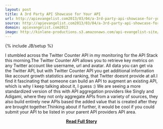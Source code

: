 ```yaml
---
layout: post
title: A 3rd Party API Showcase for Your API
url: http://apievangelist.com2013/03/04/a-3rd-party-api-showcase-for-your-api/
source: http://apievangelist.com2013/03/04/a-3rd-party-api-showcase-for-your-api/
domain: apievangelist.com2013
image: http://kinlane-productions.s3.amazonaws.com/api-evangelist-site/blog/twitter-counter-api-2.png
---
```

{% include JB/setup %}<p>I stumbled across the Twitter Counter API in my monitoring for the API Stack this morning.The Twitter Counter API allows you to retrieve key metrics on any Twitter account like username, url and avatar. All data you can get via the Twitter API, but with Twitter Counter API you get additional information like account growth statistics and ranking, that Twitter doesnt provide at all.I find it fascinating that someone can build an API to augment an existing API, which is why I keep talking about it, I guess :) We are seeing a more standardized version of this with API aggregation providers like Singly and Adigami, where they not only aggregate APIs from a variety of sources, they also build entirely new APIs based the added value that is created after they are brought together.Thinking about if further, it would be cool if you could submit your API to be listed in your parent API providers API area.</p>
<center><p><a href="http://apievangelist.com2013/03/04/a-3rd-party-api-showcase-for-your-api/" style='padding:25px; font-sze:18px; font-weight: bold;'>Read Full Story</a></p></center>
